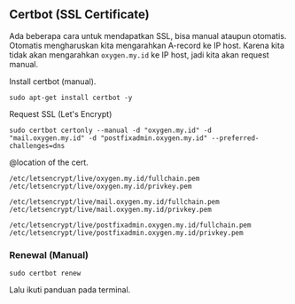 ## Certbot (SSL Certificate)

Ada beberapa cara untuk mendapatkan SSL, bisa manual ataupun otomatis.
Otomatis mengharuskan kita mengarahkan A-record ke IP host.
Karena kita tidak akan mengarahkan `oxygen.my.id` ke IP host, jadi kita akan request manual.

Install certbot (manual).
```
sudo apt-get install certbot -y
```

Request SSL (Let's Encrypt)
```
sudo certbot certonly --manual -d "oxygen.my.id" -d "mail.oxygen.my.id" -d "postfixadmin.oxygen.my.id" --preferred-challenges=dns
```

@location of the cert.
```
/etc/letsencrypt/live/oxygen.my.id/fullchain.pem
/etc/letsencrypt/live/oxygen.my.id/privkey.pem
```
```
/etc/letsencrypt/live/mail.oxygen.my.id/fullchain.pem
/etc/letsencrypt/live/mail.oxygen.my.id/privkey.pem
```
```
/etc/letsencrypt/live/postfixadmin.oxygen.my.id/fullchain.pem
/etc/letsencrypt/live/postfixadmin.oxygen.my.id/privkey.pem
```

### Renewal (Manual)

```
sudo certbot renew
```
Lalu ikuti panduan pada terminal.
